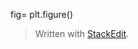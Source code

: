 fig= plt.figure()



> Written with [StackEdit](https://stackedit.io/).
<!--stackedit_data:
eyJoaXN0b3J5IjpbMTMxODM2NjcwMF19
-->